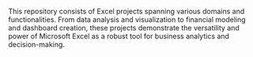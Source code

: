 This repository consists of Excel projects spanning various domains and functionalities. From data analysis and visualization to financial modeling and dashboard creation, these projects demonstrate the versatility and power of Microsoft Excel as a robust tool for business analytics and decision-making.
